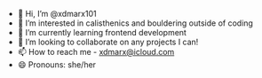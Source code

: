 - 👋 Hi, I’m @xdmarx101
- 👀 I’m interested in calisthenics and bouldering outside of coding 
- 🌱 I’m currently learning frontend development 
- 💞️ I’m looking to collaborate on any projects I can! 
- 📫 How to reach me - xdmarx@icloud.com 
- 😄 Pronouns: she/her

<!---
xdmarx101/xdmarx101 is a ✨ special ✨ repository because its `README.md` (this file) appears on your GitHub profile.
You can click the Preview link to take a look at your changes.
--->
